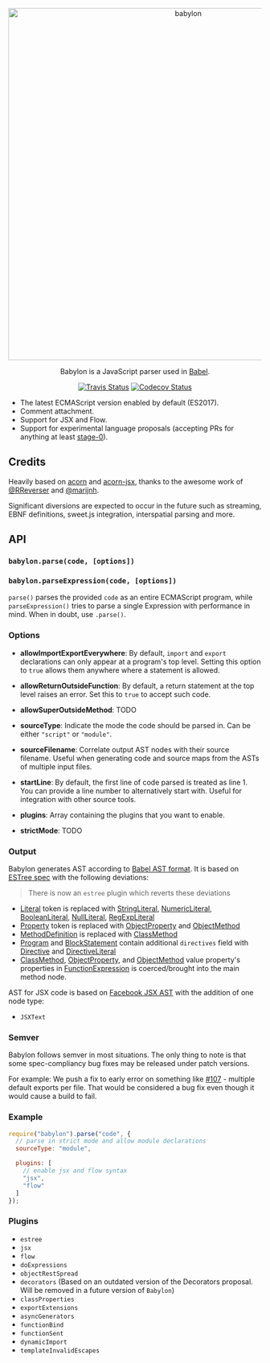 <p align="center">
  <img alt="babylon" src="https://raw.githubusercontent.com/babel/logo/master/babylon.png" width="700">
</p>

<p align="center">
  Babylon is a JavaScript parser used in <a href="https://github.com/babel/babel">Babel</a>.
</p>

<p align="center">
  <a href="https://travis-ci.org/babel/babylon"><img alt="Travis Status" src="https://img.shields.io/travis/babel/babylon/master.svg?style=flat&label=travis"></a>
  <a href="https://codecov.io/gh/babel/babylon"><img alt="Codecov Status" src="https://img.shields.io/codecov/c/github/babel/babylon/master.svg?style=flat"></a>
</p>

- The latest ECMAScript version enabled by default (ES2017).
- Comment attachment.
- Support for JSX and Flow.
- Support for experimental language proposals (accepting PRs for anything at least [stage-0](https://github.com/tc39/proposals/blob/master/stage-0-proposals.md)).

## Credits

Heavily based on [acorn](https://github.com/marijnh/acorn) and [acorn-jsx](https://github.com/RReverser/acorn-jsx),
thanks to the awesome work of [@RReverser](https://github.com/RReverser) and [@marijnh](https://github.com/marijnh).

Significant diversions are expected to occur in the future such as streaming, EBNF definitions, sweet.js integration, interspatial parsing and more.

## API

### `babylon.parse(code, [options])`

### `babylon.parseExpression(code, [options])`

`parse()` parses the provided `code` as an entire ECMAScript program, while
`parseExpression()` tries to parse a single Expression with performance in
mind. When in doubt, use `.parse()`.

### Options

- **allowImportExportEverywhere**: By default, `import` and `export`
  declarations can only appear at a program's top level. Setting this
  option to `true` allows them anywhere where a statement is allowed.

- **allowReturnOutsideFunction**: By default, a return statement at
  the top level raises an error. Set this to `true` to accept such
  code.

- **allowSuperOutsideMethod**: TODO

- **sourceType**: Indicate the mode the code should be parsed in. Can be
  either `"script"` or `"module"`.

- **sourceFilename**: Correlate output AST nodes with their source filename. Useful when generating code and source maps from the ASTs of multiple input files.

- **startLine**: By default, the first line of code parsed is treated as line 1. You can provide a line number to alternatively start with. Useful for integration with other source tools.

- **plugins**: Array containing the plugins that you want to enable.

- **strictMode**: TODO

### Output

Babylon generates AST according to [Babel AST format][].
It is based on [ESTree spec][] with the following deviations:

> There is now an `estree` plugin which reverts these deviations

- [Literal][] token is replaced with [StringLiteral][], [NumericLiteral][], [BooleanLiteral][], [NullLiteral][], [RegExpLiteral][]
- [Property][] token is replaced with [ObjectProperty][] and [ObjectMethod][]
- [MethodDefinition][] is replaced with [ClassMethod][]
- [Program][] and [BlockStatement][] contain additional `directives` field with [Directive][] and [DirectiveLiteral][]
- [ClassMethod][], [ObjectProperty][], and [ObjectMethod][] value property's properties in [FunctionExpression][] is coerced/brought into the main method node.

AST for JSX code is based on [Facebook JSX AST][] with the addition of one node type:

- `JSXText`

[babel ast format]: https://github.com/babel/babylon/blob/master/ast/spec.md
[estree spec]: https://github.com/estree/estree
[literal]: https://github.com/estree/estree/blob/master/es5.md#literal
[property]: https://github.com/estree/estree/blob/master/es5.md#property
[methoddefinition]: https://github.com/estree/estree/blob/master/es2015.md#methoddefinition
[stringliteral]: https://github.com/babel/babylon/blob/master/ast/spec.md#stringliteral
[numericliteral]: https://github.com/babel/babylon/blob/master/ast/spec.md#numericliteral
[booleanliteral]: https://github.com/babel/babylon/blob/master/ast/spec.md#booleanliteral
[nullliteral]: https://github.com/babel/babylon/blob/master/ast/spec.md#nullliteral
[regexpliteral]: https://github.com/babel/babylon/blob/master/ast/spec.md#regexpliteral
[objectproperty]: https://github.com/babel/babylon/blob/master/ast/spec.md#objectproperty
[objectmethod]: https://github.com/babel/babylon/blob/master/ast/spec.md#objectmethod
[classmethod]: https://github.com/babel/babylon/blob/master/ast/spec.md#classmethod
[program]: https://github.com/babel/babylon/blob/master/ast/spec.md#programs
[blockstatement]: https://github.com/babel/babylon/blob/master/ast/spec.md#blockstatement
[directive]: https://github.com/babel/babylon/blob/master/ast/spec.md#directive
[directiveliteral]: https://github.com/babel/babylon/blob/master/ast/spec.md#directiveliteral
[functionexpression]: https://github.com/babel/babylon/blob/master/ast/spec.md#functionexpression
[facebook jsx ast]: https://github.com/facebook/jsx/blob/master/AST.md

### Semver

Babylon follows semver in most situations. The only thing to note is that some spec-compliancy bug fixes may be released under patch versions.

For example: We push a fix to early error on something like [#107](https://github.com/babel/babylon/pull/107) - multiple default exports per file. That would be considered a bug fix even though it would cause a build to fail.

### Example

```javascript
require("babylon").parse("code", {
  // parse in strict mode and allow module declarations
  sourceType: "module",

  plugins: [
    // enable jsx and flow syntax
    "jsx",
    "flow"
  ]
});
```

### Plugins

- `estree`
- `jsx`
- `flow`
- `doExpressions`
- `objectRestSpread`
- `decorators` (Based on an outdated version of the Decorators proposal. Will be removed in a future version of `Babylon`)
- `classProperties`
- `exportExtensions`
- `asyncGenerators`
- `functionBind`
- `functionSent`
- `dynamicImport`
- `templateInvalidEscapes`
